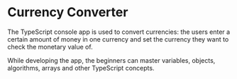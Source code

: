 # Currency Converter
The TypeScript console app is used to convert currencies: the users enter a certain amount of money in one currency and set the currency they want to check the monetary value of.

While developing the app, the beginners can master variables, objects, algorithms, arrays and other TypeScript concepts.